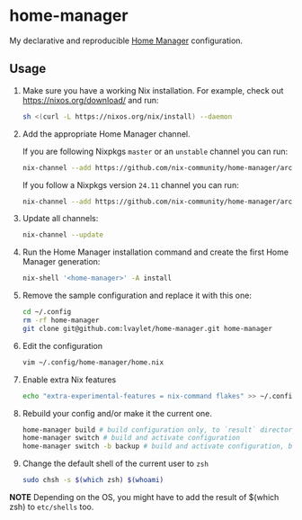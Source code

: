 # home-manager

My declarative and reproducible [Home Manager](https://github.com/nix-community/home-manager) configuration.

## Usage

1. Make sure you have a working Nix installation. For example, check out https://nixos.org/download/ and run:

    ```sh
    sh <(curl -L https://nixos.org/nix/install) --daemon
    ```

1. Add the appropriate Home Manager channel.

    If you are following Nixpkgs `master` or an `unstable` channel you can run:

    ```sh
    nix-channel --add https://github.com/nix-community/home-manager/archive/master.tar.gz home-manager
    ```
  
    If you follow a Nixpkgs version `24.11` channel you can run:
  
    ```sh
    nix-channel --add https://github.com/nix-community/home-manager/archive/release-24.11.tar.gz home-manager
    ```
  
1. Update all channels:

    ```sh
    nix-channel --update
    ```

1. Run the Home Manager installation command and create the first Home Manager generation:

    ```sh
    nix-shell '<home-manager>' -A install
    ```

1. Remove the sample configuration and replace it with this one:

    ```sh
    cd ~/.config
    rm -rf home-manager
    git clone git@github.com:lvaylet/home-manager.git home-manager
    ```

1. Edit the configuration

    ```sh
    vim ~/.config/home-manager/home.nix
    ```

1. Enable extra Nix features

    ```sh
    echo "extra-experimental-features = nix-command flakes" >> ~/.config/nix/nix.conf
    ```

1. Rebuild your config and/or make it the current one.

    ```sh
    home-manager build # build configuration only, to `result` directory
    home-manager switch # build and activate configuration
    home-manager switch -b backup # build and activate configuration, backing up non-managed, conflicting files with a `backup` extension
    ```

1. Change the default shell of the current user to `zsh`

    ```sh
    sudo chsh -s $(which zsh) $(whoami)
    ```

**NOTE** Depending on the OS, you might have to add the result of $(which zsh) to `etc/shells` too.
